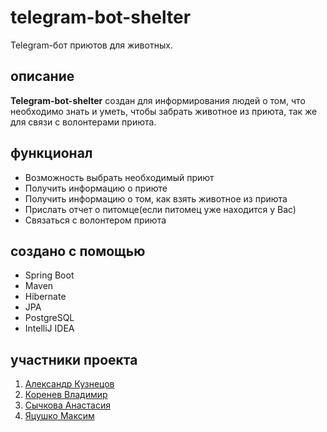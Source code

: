# telegram-bot-shelter
Telegram-бот приютов для животных.
## описание
__Telegram-bot-shelter__ создан для информирования людей о том, что необходимо знать и уметь, чтобы забрать животное из приюта, так же
для связи с волонтерами приюта.
## функционал
- Возможность выбрать необходимый приют
- Получить информацию о приюте
- Получить информацию о том, как взять животное из приюта
- Прислать отчет о питомце(если питомец уже находится у Вас)
- Связаться с волонтером приюта
## создано с помощью
- Spring Boot
- Maven
- Hibernate 
- JPA
- PostgreSQL
- IntelliJ IDEA
## участники проекта
1. [Александр Кузнецов](https://github.com/Hybusa)
2. [Коренев Владимир](https://github.com/C0sm0Black)
3. [Сычкова Анастасия](https://github.com/AnastasiaSychkova)
4. [Яцушко Максим](https://github.com/MaxYatsushko)
